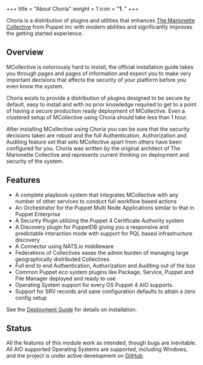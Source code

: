 +++
title = "About Choria"
weight = 1
icon = "<b>1. </b>"
+++

Choria is a distribution of plugins and utilities that enhances [The Marionette Collective](https://docs.puppet.com/mcollective/) from Puppet Inc with modern abilities and significantly improves the getting started experience.

## Overview

MCollective is notoriously hard to install, the official installation guide takes you through pages and pages of information and expect you to make very important decisions that affects the security of your platform before you even know the system.

Choria exists to provide a distribution of plugins designed to be secure by default, easy to install and with no prior knowledge required to get to a point of having a secure production ready deployment of MCollective. Even a clustered setup of MCollective using Choria should take less than 1 hour.

After installing MCollective using Choria you can be sure that the security decisions taken are robust and the full Authentication, Authorization and Auditing feature set that sets MCollective apart from others have been configured for you.  Choria was written by the original architect of The Marionette Collective and represents current thinking on deployment and security of the system.

## Features

  * A complete playbook system that integrates MCollective with any number of other services to conduct full workflow based actions
  * An Orchestrator for the Puppet Multi Node Applications similar to that in Puppet Enterprise
  * A Security Plugin utilizing the Puppet 4 Certificate Authority system
  * A Discovery plugin for PuppetDB giving you a responsive and predictable interaction mode with support for PQL based infrastructure discovery
  * A Connector using NATS.io middleware
  * Federations of Collectives eases the admin burden of managing large geographically distributed Collectives
  * Full end to end Authentication, Authorization and Auditing out of the box
  * Common Puppet eco system plugins like Package, Service, Puppet and File Manager deployed and ready to use
  * Operating System support for every OS Puppet 4 AIO supports.
  * Support for SRV records and sane configuration defaults to attain a zero config setup

See the [Deployment Guide](../deployment) for details on installation.

## Status

All the features of this module work as intended, though bugs are inevitable.  All AIO supported Operating Systems are supported, including Windows, and the project is under active development on [GitHub](https://github.com/choria-io).
